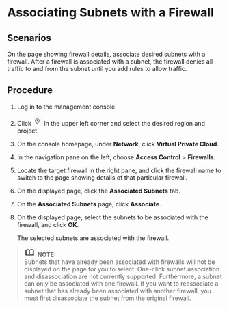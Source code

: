 # Associating Subnets with a Firewall<a name="en-us_topic_0051746700"></a>

## Scenarios<a name="section2661009154525"></a>

On the page showing firewall details, associate desired subnets with a firewall. After a firewall is associated with a subnet, the firewall denies all traffic to and from the subnet until you add rules to allow traffic.

## Procedure<a name="section23848003154739"></a>

1.  Log in to the management console.
2.  Click  ![](figures/icon-region.png)  in the upper left corner and select the desired region and project.
3.  On the console homepage, under  **Network**, click  **Virtual Private Cloud**.
4.  In the navigation pane on the left, choose  **Access Control**  \>  **Firewalls**.
5.  Locate the target firewall in the right pane, and click the firewall name to switch to the page showing details of that particular firewall.
6.  On the displayed page, click the  **Associated Subnets**  tab.
7.  On the  **Associated Subnets**  page, click  **Associate**. 
8.  On the displayed page, select the subnets to be associated with the firewall, and click  **OK**.

    The selected subnets are associated with the firewall.


>![](public_sys-resources/icon-note.gif) **NOTE:**   
>Subnets that have already been associated with firewalls will not be displayed on the page for you to select. One-click subnet association and disassociation are not currently supported. Furthermore, a subnet can only be associated with one firewall. If you want to reassociate a subnet that has already been associated with another firewall, you must first disassociate the subnet from the original firewall.  

